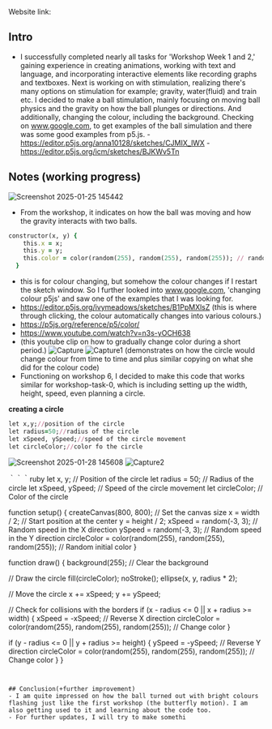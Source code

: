 Website link:

## Intro
- I successfully completed nearly all tasks for 'Workshop Week 1 and 2,' gaining experience in creating animations, working with text and language, and incorporating interactive elements like recording graphs and textboxes. Next is working on with stimulation, realizing there's many options on stimulation for example; gravity, water(fluid) and train etc. I decided to make a ball stimulation, mainly focusing on moving ball physics and the gravity on how the ball plunges or directions. And additionally, changing the colour, including the background. Checking on www.google.com, to get examples of the ball simulation and there was some good examples from p5.js.
-https://editor.p5js.org/anna10128/sketches/CJMIX_lWX
-https://editor.p5js.org/icm/sketches/BJKWv5Tn
## Notes (working progress)
![Screenshot 2025-01-25 145442](https://github.com/user-attachments/assets/b7665b8a-e5c1-4864-bc4c-fbfef4811549)
- From the workshop, it indicates on how the ball was moving and how the gravity interacts with two balls. 

```ruby
constructor(x, y) {
    this.x = x;
    this.y = y; 
    this.color = color(random(255), random(255), random(255)); // random color
  }
```
- this is for colour changing, but somehow the colour changes if I restart the sketch window. So I further looked into www.google.com, 'changing colour p5js' and saw one of the examples that I was looking for.
- https://editor.p5js.org/ivymeadows/sketches/B1PpMXlsZ
(this is where through clicking, the colour automatically changes into various colours.)
- https://p5js.org/reference/p5/color/
- https://www.youtube.com/watch?v=n3s-yOCH638
- (this youtube clip on how to gradually change color during a short period.)
![Capture](https://github.com/user-attachments/assets/ea4cfbee-6c79-4227-9396-f98da89f3acd)
![Capture1](https://github.com/user-attachments/assets/493c69e3-a924-4341-8c29-6896c639ae4e)
(demonstrates on how the circle would change colour from time to time and plus similar copying on what she did for the colour code)
- Functioning on workshop 6, I decided to make this code that works similar for workshop-task-0, which is including setting up the width, height, speed, even planning a circle.

**creating a circle**
```ruby
let x,y;//position of the circle
let radius=50;//radius of the circle
let xSpeed, ySpeed;//speed of the circle movement
let circleColor;//color fo the circle
```
![Screenshot 2025-01-28 145608](https://github.com/user-attachments/assets/00b538d6-b3f3-40ca-b0b2-5df396599471)
![Capture2](https://github.com/user-attachments/assets/31abd31e-2819-4d2f-921b-050f1b7b3559)




｀｀｀ruby
let x, y;        // Position of the circle
let radius = 50; // Radius of the circle
let xSpeed, ySpeed;  // Speed of the circle movement
let circleColor; // Color of the circle

function setup() {
  createCanvas(800, 800); // Set the canvas size
  x = width / 2;           // Start position at the center
  y = height / 2;
  xSpeed = random(-3, 3);  // Random speed in the X direction
  ySpeed = random(-3, 3);  // Random speed in the Y direction
  circleColor = color(random(255), random(255), random(255)); // Random initial color
}

function draw() {
  background(255); // Clear the background
  
  // Draw the circle
  fill(circleColor);
  noStroke();
  ellipse(x, y, radius * 2);

  // Move the circle
  x += xSpeed;
  y += ySpeed;

  // Check for collisions with the borders
  if (x - radius <= 0 || x + radius >= width) {
    xSpeed = -xSpeed; // Reverse X direction
    circleColor = color(random(255), random(255), random(255)); // Change color
  }
  
  if (y - radius <= 0 || y + radius >= height) {
    ySpeed = -ySpeed; // Reverse Y direction
    circleColor = color(random(255), random(255), random(255)); // Change color
  }
}
```


## Conclusion(+further improvement)
- I am quite impressed on how the ball turned out with bright colours flashing just like the first workshop (the butterfly motion). I am also getting used to it and learning about the code too. 
- For further updates, I will try to make somethi
